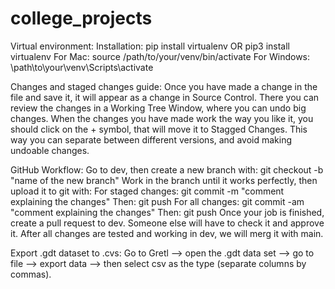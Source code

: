 # college_projects
Virtual environment:
    Installation: pip install virtualenv OR pip3 install virtualenv
    For Mac: source /path/to/your/venv/bin/activate
    For Windows: \path\to\your\venv\Scripts\activate

Changes and staged changes guide:
    Once you have made a change in the file and save it, it will appear as a change in Source Control.
    There you can review the changes in a Working Tree Window, where you can undo big changes.
    When the changes you have made work the way you like it, you should click on the + symbol, that will move it to Stagged Changes.
    This way you can separate between different versions, and avoid making undoable changes. 

GitHub Workflow:
    Go to dev, then create a new branch with: git checkout -b "name of the new branch"
    Work in the branch until it works perfectly, then upload it to git with:
        For staged changes: git commit -m "comment explaining the changes"      Then: git push
        For all changes: git commit -am "comment explaining the changes"        Then: git push
    Once your job is finished, create a pull request to dev. Someone else will have to check it and approve it.
    After all changes are tested and working in dev, we will merg it with main.

Export .gdt dataset to .cvs:
    Go to Gretl --> open the .gdt data set --> go to file --> export data --> then select csv as the type (separate columns by commas).